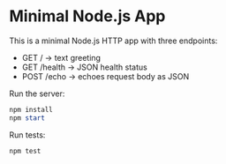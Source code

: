 # Minimal Node.js App

This is a minimal Node.js HTTP app with three endpoints:

- GET / -> text greeting
- GET /health -> JSON health status
- POST /echo -> echoes request body as JSON

Run the server:

```powershell
npm install
npm start
```

Run tests:

```powershell
npm test
```

